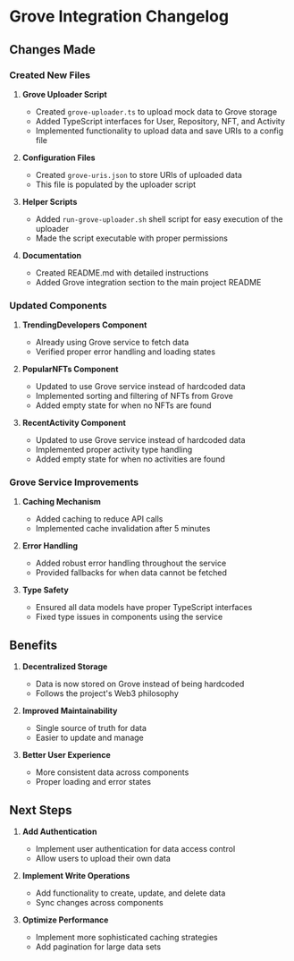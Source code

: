 # Grove Integration Changelog

## Changes Made

### Created New Files

1. **Grove Uploader Script**
   - Created `grove-uploader.ts` to upload mock data to Grove storage
   - Added TypeScript interfaces for User, Repository, NFT, and Activity
   - Implemented functionality to upload data and save URIs to a config file

2. **Configuration Files**
   - Created `grove-uris.json` to store URIs of uploaded data
   - This file is populated by the uploader script

3. **Helper Scripts**
   - Added `run-grove-uploader.sh` shell script for easy execution of the uploader
   - Made the script executable with proper permissions

4. **Documentation**
   - Created README.md with detailed instructions
   - Added Grove integration section to the main project README

### Updated Components

1. **TrendingDevelopers Component**
   - Already using Grove service to fetch data
   - Verified proper error handling and loading states

2. **PopularNFTs Component**
   - Updated to use Grove service instead of hardcoded data
   - Implemented sorting and filtering of NFTs from Grove
   - Added empty state for when no NFTs are found

3. **RecentActivity Component**
   - Updated to use Grove service instead of hardcoded data
   - Implemented proper activity type handling
   - Added empty state for when no activities are found

### Grove Service Improvements

1. **Caching Mechanism**
   - Added caching to reduce API calls
   - Implemented cache invalidation after 5 minutes

2. **Error Handling**
   - Added robust error handling throughout the service
   - Provided fallbacks for when data cannot be fetched

3. **Type Safety**
   - Ensured all data models have proper TypeScript interfaces
   - Fixed type issues in components using the service

## Benefits

1. **Decentralized Storage**
   - Data is now stored on Grove instead of being hardcoded
   - Follows the project's Web3 philosophy

2. **Improved Maintainability**
   - Single source of truth for data
   - Easier to update and manage

3. **Better User Experience**
   - More consistent data across components
   - Proper loading and error states

## Next Steps

1. **Add Authentication**
   - Implement user authentication for data access control
   - Allow users to upload their own data

2. **Implement Write Operations**
   - Add functionality to create, update, and delete data
   - Sync changes across components

3. **Optimize Performance**
   - Implement more sophisticated caching strategies
   - Add pagination for large data sets 